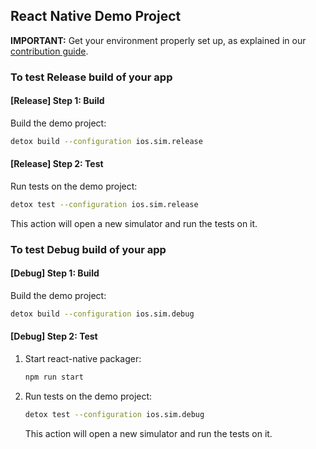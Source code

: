 ## React Native Demo Project

**IMPORTANT:** Get your environment properly set up, as explained in our [contribution guide](../../docs/Guide.Contributing.md).

### To test Release build of your app

#### \[Release] Step 1: Build

Build the demo project:

```sh
detox build --configuration ios.sim.release
```

#### \[Release] Step 2: Test

Run tests on the demo project:

```sh
detox test --configuration ios.sim.release
```

This action will open a new simulator and run the tests on it.

### To test Debug build of your app

#### \[Debug] Step 1: Build

Build the demo project:

```sh
detox build --configuration ios.sim.debug
```

#### \[Debug] Step 2: Test

1. Start react-native packager:

    ```sh
    npm run start
    ```

2. Run tests on the demo project:

    ```sh
    detox test --configuration ios.sim.debug
    ```

    This action will open a new simulator and run the tests on it.
